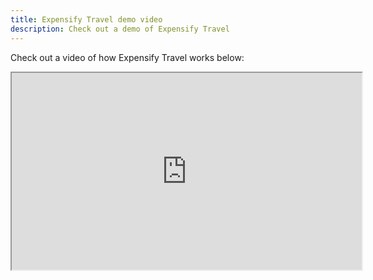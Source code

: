 ```yaml
---
title: Expensify Travel demo video
description: Check out a demo of Expensify Travel
---
```


Check out a video of how Expensify Travel works below:
 
<iframe src="https://drive.google.com/file/d/125j1iFdce9VP6VkDZ609TrfaaSMzdc8M/preview" allowfullscreen width="560" height="315" allow="autoplay"></iframe>
